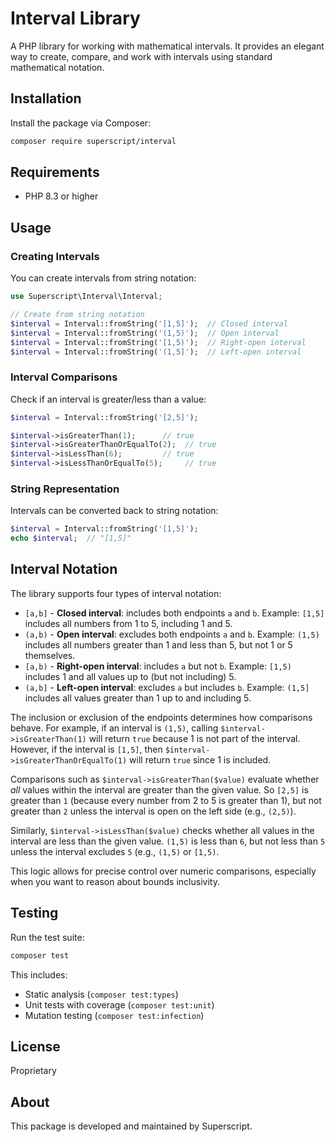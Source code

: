 # Interval Library

A PHP library for working with mathematical intervals. It provides an elegant way to create, compare, and work with intervals using standard mathematical notation.

## Installation

Install the package via Composer:

```bash
composer require superscript/interval
```

## Requirements

- PHP 8.3 or higher

## Usage

### Creating Intervals

You can create intervals from string notation:

```php
use Superscript\Interval\Interval;

// Create from string notation
$interval = Interval::fromString('[1,5]');  // Closed interval
$interval = Interval::fromString('(1,5)');  // Open interval 
$interval = Interval::fromString('[1,5)');  // Right-open interval
$interval = Interval::fromString('(1,5]');  // Left-open interval
```

### Interval Comparisons

Check if an interval is greater/less than a value:

```php
$interval = Interval::fromString('[2,5]');

$interval->isGreaterThan(1);      // true
$interval->isGreaterThanOrEqualTo(2);  // true
$interval->isLessThan(6);         // true
$interval->isLessThanOrEqualTo(5);     // true
```

### String Representation

Intervals can be converted back to string notation:

```php
$interval = Interval::fromString('[1,5]');
echo $interval;  // "[1,5]"
```

## Interval Notation

The library supports four types of interval notation:

- `[a,b]` - **Closed interval**: includes both endpoints `a` and `b`. Example: `[1,5]` includes all numbers from 1 to 5, including 1 and 5.
- `(a,b)` - **Open interval**: excludes both endpoints `a` and `b`. Example: `(1,5)` includes all numbers greater than 1 and less than 5, but not 1 or 5 themselves.
- `[a,b)` - **Right-open interval**: includes `a` but not `b`. Example: `[1,5)` includes 1 and all values up to (but not including) 5.
- `(a,b]` - **Left-open interval**: excludes `a` but includes `b`. Example: `(1,5]` includes all values greater than 1 up to and including 5.

The inclusion or exclusion of the endpoints determines how comparisons behave. For example, if an interval is `(1,5)`, calling `$interval->isGreaterThan(1)` will return `true` because 1 is not part of the interval. However, if the interval is `[1,5]`, then `$interval->isGreaterThanOrEqualTo(1)` will return `true` since 1 is included.

Comparisons such as `$interval->isGreaterThan($value)` evaluate whether *all* values within the interval are greater than the given value. So `[2,5]` is greater than `1` (because every number from 2 to 5 is greater than 1), but not greater than `2` unless the interval is open on the left side (e.g., `(2,5)`).

Similarly, `$interval->isLessThan($value)` checks whether all values in the interval are less than the given value. `(1,5)` is less than `6`, but not less than `5` unless the interval excludes `5` (e.g., `(1,5)` or `[1,5)`.

This logic allows for precise control over numeric comparisons, especially when you want to reason about bounds inclusivity.

## Testing

Run the test suite:

```bash
composer test
```

This includes:
- Static analysis (`composer test:types`)
- Unit tests with coverage (`composer test:unit`)
- Mutation testing (`composer test:infection`)

## License

Proprietary

## About

This package is developed and maintained by Superscript.